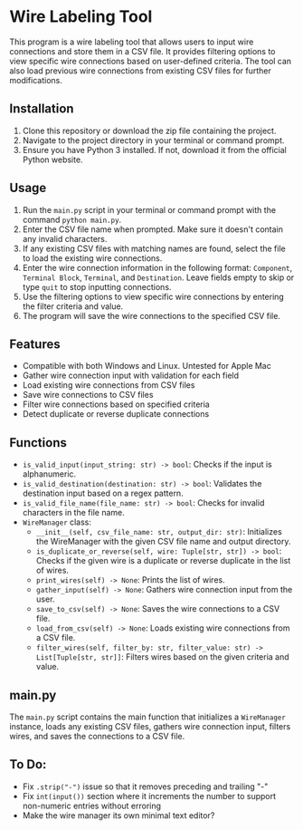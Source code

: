 # Wire Labeling Tool

This program is a wire labeling tool that allows users to input wire connections and store them in a CSV file. It provides filtering options to view specific wire connections based on user-defined criteria. The tool can also load previous wire connections from existing CSV files for further modifications.

## Installation

1. Clone this repository or download the zip file containing the project.
2. Navigate to the project directory in your terminal or command prompt.
3. Ensure you have Python 3 installed. If not, download it from the official Python website.

## Usage

1. Run the `main.py` script in your terminal or command prompt with the command `python main.py`.
2. Enter the CSV file name when prompted. Make sure it doesn't contain any invalid characters.
3. If any existing CSV files with matching names are found, select the file to load the existing wire connections.
4. Enter the wire connection information in the following format: `Component`, `Terminal Block`, `Terminal`, and `Destination`. Leave fields empty to skip or type `quit` to stop inputting connections.
5. Use the filtering options to view specific wire connections by entering the filter criteria and value.
6. The program will save the wire connections to the specified CSV file.

## Features

- Compatible with both Windows and Linux. Untested for Apple Mac
- Gather wire connection input with validation for each field
- Load existing wire connections from CSV files
- Save wire connections to CSV files
- Filter wire connections based on specified criteria
- Detect duplicate or reverse duplicate connections

## Functions

- `is_valid_input(input_string: str) -> bool`: Checks if the input is alphanumeric.
- `is_valid_destination(destination: str) -> bool`: Validates the destination input based on a regex pattern.
- `is_valid_file_name(file_name: str) -> bool`: Checks for invalid characters in the file name.
- `WireManager` class:
  - `__init__(self, csv_file_name: str, output_dir: str)`: Initializes the WireManager with the given CSV file name and output directory.
  - `is_duplicate_or_reverse(self, wire: Tuple[str, str]) -> bool`: Checks if the given wire is a duplicate or reverse duplicate in the list of wires.
  - `print_wires(self) -> None`: Prints the list of wires.
  - `gather_input(self) -> None`: Gathers wire connection input from the user.
  - `save_to_csv(self) -> None`: Saves the wire connections to a CSV file.
  - `load_from_csv(self) -> None`: Loads existing wire connections from a CSV file.
  - `filter_wires(self, filter_by: str, filter_value: str) -> List[Tuple[str, str]]`: Filters wires based on the given criteria and value.

## main.py

The `main.py` script contains the main function that initializes a `WireManager` instance, loads any existing CSV files, gathers wire connection input, filters wires, and saves the connections to a CSV file.

## To Do:

- Fix `.strip("-")` issue so that it removes preceding and trailing "-"
- Fix `int(input())` section where it increments the number to support non-numeric entries without erroring
- Make the wire manager its own minimal text editor?
